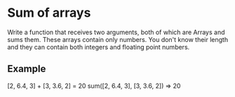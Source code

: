 # Sum of arrays

Write a function that receives two arguments, both of which are Arrays and sums them. These arrays contain only numbers.
You don't know their length and they can contain both integers and floating point numbers.

## Example

[2, 6.4, 3] + [3, 3.6, 2] = 20
sum([2, 6.4, 3], [3, 3.6, 2]) => 20